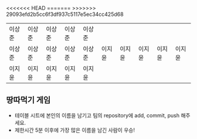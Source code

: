 <table>
      <tbody>
        <tr>
<<<<<<< HEAD
          <td>이상준</td>
          <td>이상준</td>
          <td>이상준</td>
          <td>이상준</td>
          <td>이상준</td>
        </tr>
        <tr>
          <td>이상준</td>
          <td>이상준</td>
          <td>이상준</td>
          <td>이상준</td>
          <td>이상준</td>
=======
          <td>이지윤</td>
          <td>이지윤</td>
          <td>이지윤</td>
          <td>이지윤</td>
          <td>이지윤</td>
        </tr>
        <tr>
          <td>이지윤</td>
          <td>이지윤</td>
          <td>이지윤</td>
          <td>이지윤</td>
          <td>이지윤</td>
>>>>>>> 29093efd2b5cc6f3df937c5117e5ec34cc425d68
        </tr>
      </tbody>
</table>

## 땅따먹기 게임

- 테이블 시트에 본인의 이름을 남기고 팀의 repository에 add, commit, push 해주세요.
- 제한시간 5분 이후에 가장 많은 이름을 남긴 사람이 우승!
